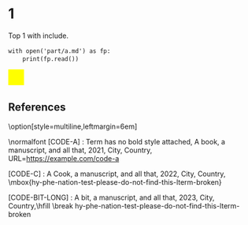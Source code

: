 # 1

Top 1 with include.

```{.python .cb.run}
with open('part/a.md') as fp:
    print(fp.read())
```

![Caption Text Yellow](images/yellow.png "Alt Text Yellow")

## References

\option[style=multiline,leftmargin=6em]

\normalfont \[CODE-A]
:    Term has no bold style attached, A book, a manuscript, and all that, 2021, City, Country, URL=<https://example.com/code-a>

\[CODE-C]
:    A Cook, a manuscript, and all that, 2022, City, Country, \mbox{hy-phe-nation-test-please-do-not-find-this-lterm-broken}

\[CODE-BIT-LONG]
:    A bit, a manuscript, and all that, 2023, City, Country,\hfill \break
hy-phe-nation-test-please-do-not-find-this-lterm-broken

